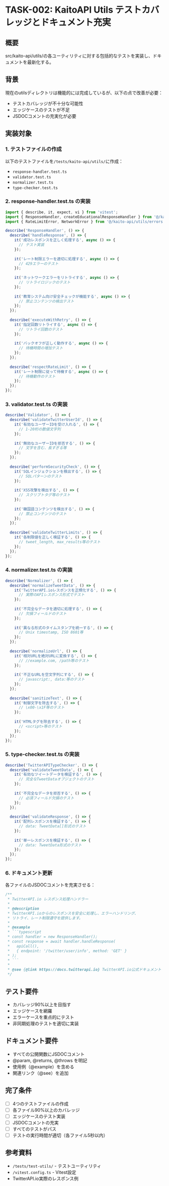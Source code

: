 # TASK-002: KaitoAPI Utils テストカバレッジとドキュメント充実

## 概要
src/kaito-api/utils/の各ユーティリティに対する包括的なテストを実装し、ドキュメントを最新化する。

## 背景
現在のutilsディレクトリは機能的には完成しているが、以下の点で改善が必要：
- テストカバレッジが不十分な可能性
- エッジケースのテストが不足
- JSDOCコメントの充実化が必要

## 実装対象

### 1. テストファイルの作成
以下のテストファイルを`/tests/kaito-api/utils/`に作成：
- `response-handler.test.ts`
- `validator.test.ts`
- `normalizer.test.ts`
- `type-checker.test.ts`

### 2. response-handler.test.ts の実装
```typescript
import { describe, it, expect, vi } from 'vitest';
import { ResponseHandler, createEducationalResponseHandler } from '@/kaito-api/utils/response-handler';
import { RateLimitError, NetworkError } from '@/kaito-api/utils/errors';

describe('ResponseHandler', () => {
  describe('handleResponse', () => {
    it('成功レスポンスを正しく処理する', async () => {
      // テスト実装
    });
    
    it('レート制限エラーを適切に処理する', async () => {
      // 429エラーのテスト
    });
    
    it('ネットワークエラーをリトライする', async () => {
      // リトライロジックのテスト
    });
    
    it('教育システム向け安全チェックが機能する', async () => {
      // 禁止コンテンツの検出テスト
    });
  });
  
  describe('executeWithRetry', () => {
    it('指定回数リトライする', async () => {
      // リトライ回数のテスト
    });
    
    it('バックオフが正しく動作する', async () => {
      // 待機時間の増加テスト
    });
  });
  
  describe('respectRateLimit', () => {
    it('レート制限に従って待機する', async () => {
      // 待機動作のテスト
    });
  });
});
```

### 3. validator.test.ts の実装
```typescript
describe('Validator', () => {
  describe('validateTwitterUserId', () => {
    it('有効なユーザーIDを受け入れる', () => {
      // 1-20桁の数値文字列
    });
    
    it('無効なユーザーIDを拒否する', () => {
      // 文字を含む、長すぎる等
    });
  });
  
  describe('performSecurityCheck', () => {
    it('SQLインジェクションを検出する', () => {
      // SQLパターンのテスト
    });
    
    it('XSS攻撃を検出する', () => {
      // スクリプトタグ等のテスト
    });
    
    it('韓国語コンテンツを検出する', () => {
      // 禁止コンテンツのテスト
    });
  });
  
  describe('validateTwitterLimits', () => {
    it('各制限値を正しく検証する', () => {
      // tweet_length, max_results等のテスト
    });
  });
});
```

### 4. normalizer.test.ts の実装
```typescript
describe('Normalizer', () => {
  describe('normalizeTweetData', () => {
    it('TwitterAPI.ioレスポンスを正規化する', () => {
      // 実際のAPIレスポンス形式でテスト
    });
    
    it('不完全なデータを適切に処理する', () => {
      // 欠損フィールドのテスト
    });
    
    it('異なる形式のタイムスタンプを統一する', () => {
      // Unix timestamp, ISO 8601等
    });
  });
  
  describe('normalizeUrl', () => {
    it('相対URLを絶対URLに変換する', () => {
      // //example.com, /path等のテスト
    });
    
    it('不正なURLを空文字列にする', () => {
      // javascript:, data:等のテスト
    });
  });
  
  describe('sanitizeText', () => {
    it('制御文字を除去する', () => {
      // \x00-\x1F等のテスト
    });
    
    it('HTMLタグを除去する', () => {
      // <script>等のテスト
    });
  });
});
```

### 5. type-checker.test.ts の実装
```typescript
describe('TwitterAPITypeChecker', () => {
  describe('validateTweetData', () => {
    it('有効なツイートデータを検証する', () => {
      // 完全なTweetDataオブジェクトのテスト
    });
    
    it('不完全なデータを拒否する', () => {
      // 必須フィールド欠損のテスト
    });
  });
  
  describe('validateResponse', () => {
    it('配列レスポンスを検証する', () => {
      // data: TweetData[]形式のテスト
    });
    
    it('単一レスポンスを検証する', () => {
      // data: TweetData形式のテスト
    });
  });
});
```

### 6. ドキュメント更新
各ファイルのJSDOCコメントを充実させる：

```typescript
/**
 * TwitterAPI.io レスポンス処理ハンドラー
 * 
 * @description
 * TwitterAPI.ioからのレスポンスを安全に処理し、エラーハンドリング、
 * リトライ、レート制限遵守を提供します。
 * 
 * @example
 * ```typescript
 * const handler = new ResponseHandler();
 * const response = await handler.handleResponse(
 *   apiCall(),
 *   { endpoint: '/twitter/user/info', method: 'GET' }
 * );
 * ```
 * 
 * @see {@link https://docs.twitterapi.io} TwitterAPI.io公式ドキュメント
 */
```

## テスト要件
- カバレッジ90%以上を目指す
- エッジケースを網羅
- エラーケースを重点的にテスト
- 非同期処理のテストを適切に実装

## ドキュメント要件
- すべての公開関数にJSDOCコメント
- @param, @returns, @throws を明記
- 使用例（@example）を含める
- 関連リンク（@see）を追加

## 完了条件
- [ ] 4つのテストファイルの作成
- [ ] 各ファイル90%以上のカバレッジ
- [ ] エッジケースのテスト実装
- [ ] JSDOCコメントの充実
- [ ] すべてのテストがパス
- [ ] テストの実行時間が適切（各ファイル5秒以内）

## 参考資料
- `/tests/test-utils/` - テストユーティリティ
- `/vitest.config.ts` - Vitest設定
- TwitterAPI.io実際のレスポンス例